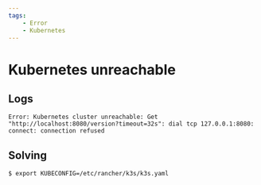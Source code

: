 ```yaml
---
tags:
    - Error
    - Kubernetes
---
```

# Kubernetes unreachable

## Logs
```
Error: Kubernetes cluster unreachable: Get "http://localhost:8080/version?timeout=32s": dial tcp 127.0.0.1:8080: connect: connection refused
```

## Solving
```
$ export KUBECONFIG=/etc/rancher/k3s/k3s.yaml
```